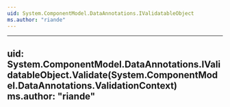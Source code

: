 ```yaml
---
uid: System.ComponentModel.DataAnnotations.IValidatableObject
ms.author: "riande"
---
```


---
uid: System.ComponentModel.DataAnnotations.IValidatableObject.Validate(System.ComponentModel.DataAnnotations.ValidationContext)
ms.author: "riande"
---
